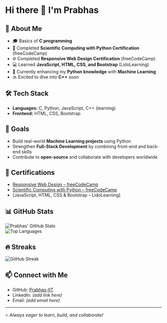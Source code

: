 # Hi there 👋 I'm Prabhas  

## 🚀 About Me
- 🎓 Basics of **C programming**  
- 🐍 Completed **Scientific Computing with Python Certification** (freeCodeCamp)  
- 🌐 Completed **Responsive Web Design Certification** (freeCodeCamp)  
- 💻 Learned **JavaScript, HTML, CSS, and Bootstrap** (LidoLearning)  
- 🔎 Currently enhancing my **Python knowledge** with **Machine Learning**  
- 🔜 Excited to dive into **C++** soon  

## 🛠️ Tech Stack
- **Languages:** C, Python, JavaScript, C++ (learning)  
- **Frontend:** HTML, CSS, Bootstrap  

## 🎯 Goals
- Build real-world **Machine Learning projects** using Python  
- Strengthen **Full-Stack Development** by combining front-end and back-end skills  
- Contribute to **open-source** and collaborate with developers worldwide  

## 📜 Certifications
- [Responsive Web Design – freeCodeCamp](https://www.freecodecamp.org/certification/beymon10/responsive-web-design)
- [Scientific Computing with Python – freeCodeCamp](https://www.freecodecamp.org/certification/beymon10/scientific-computing-with-python-v7)  
- [JavaScript, HTML, CSS & Bootstrap – LidoLearning]    

## 📊 GitHub Stats
![Prabhas' GitHub Stats](https://github-readme-stats.vercel.app/api?username=Prabhas-IIT&show_icons=true&theme=radical)  
![Top Languages](https://github-readme-stats.vercel.app/api/top-langs/?username=Prabhas-IIT&layout=compact&theme=radical)  

## 🔥 Streaks
![GitHub Streak](https://streak-stats.demolab.com?user=Prabhas-IIT&theme=radical)  

## 📫 Connect with Me
- GitHub: [Prabhas-IIT](https://github.com/Prabhas-IIT)  
- LinkedIn: *(add link here)*  
- Email: *(add email here)*  

---

⭐️ *Always eager to learn, build, and collaborate!* 
